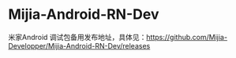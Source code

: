 # Mijia-Android-RN-Dev
米家Android 调试包备用发布地址，具体见：https://github.com/Mijia-Developper/Mijia-Android-RN-Dev/releases
